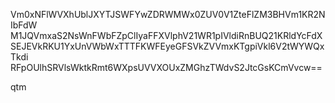 Vm0xNFlWVXhUblJXYTJSWFYwZDRWMWx0ZUV0V1ZteFlZM3BHVm1KR2NIbFdW
M1JQVmxaS2NsWnFWbFZpClIyaFFXVlphV21WR1pIVldiRnBUQ21KRldYcFdX
SEJEVkRKU1YxUnVWbWxTTTFKWFEyeGFSVkZVVmxKTgpiVkl6V2tWYWQxTkdi
RFpOUlhSRVlsWktkRmt6WXpsUVVXOUxZMGhzTWdvS2JtcGsKCmVvcw==

qtm